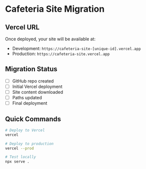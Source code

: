 # Cafeteria Site Migration

## Vercel URL
Once deployed, your site will be available at:
- Development: `https://cafeteria-site-[unique-id].vercel.app`
- Production: `https://cafeteria-site.vercel.app`

## Migration Status
- [ ] GitHub repo created
- [ ] Initial Vercel deployment
- [ ] Site content downloaded
- [ ] Paths updated
- [ ] Final deployment

## Quick Commands
```bash
# Deploy to Vercel
vercel

# Deploy to production
vercel --prod

# Test locally
npx serve .
```

